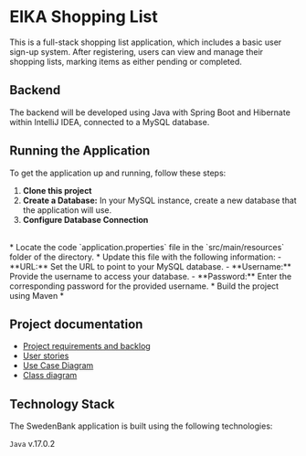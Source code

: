 # EIKA Shopping List

This is a full-stack shopping list application, which includes a basic user sign-up system. After registering, users can view and manage their shopping lists, marking items as either pending or completed.

## Backend
The backend will be developed using Java with Spring Boot and Hibernate within IntelliJ IDEA, connected to a MySQL database.


## Running the Application

To get the application up and running, follow these steps:

1. **Clone this project**
2. **Create a Database:** In your MySQL instance, create a new database that the application will use.
3. **Configure Database Connection** 
<br>
   * Locate the code `application.properties` file in the `src/main/resources` folder of the directory.
   * Update this file with the following information:
     - **URL:** Set the URL to point to your MySQL database.
     - **Username:** Provide the username to access your database.
     - **Password:** Enter the corresponding password for the provided username.
* Build the project using Maven
* 

## Project documentation
* [Project requirements and backlog](https://docs.google.com/spreadsheets/d/1ivMQt8TucBqNtSndDSTMuvZO85m08hWWY0iufFsw_UE)
* [User stories](https://docs.google.com/document/d/1O7JpmKHTHHm0QBQuzu4n9lhm5XcubO_daa-LEajNjPY)
* [Use Case Diagram](https://lucid.app/lucidchart/dba4cb21-40c7-4cb3-bb6c-148d56c064c4/edit?viewport_loc=-2035%2C-1135%2C3872%2C1799%2CHs68-Svgrdj8&invitationId=inv_7823189b-c516-4961-8440-a4b1d7481c4e)
* [Class diagram](https://lucid.app/lucidchart/36e21bc2-f523-440a-97f1-0e828e5fcba2/edit?viewport_loc=-4370%2C484%2C2287%2C1049%2C0_0&invitationId=inv_99b2e1d3-fdb1-4634-a0f9-8a190604e951)

## Technology Stack

The SwedenBank application is built using the following technologies:

`Java` v.17.0.2

